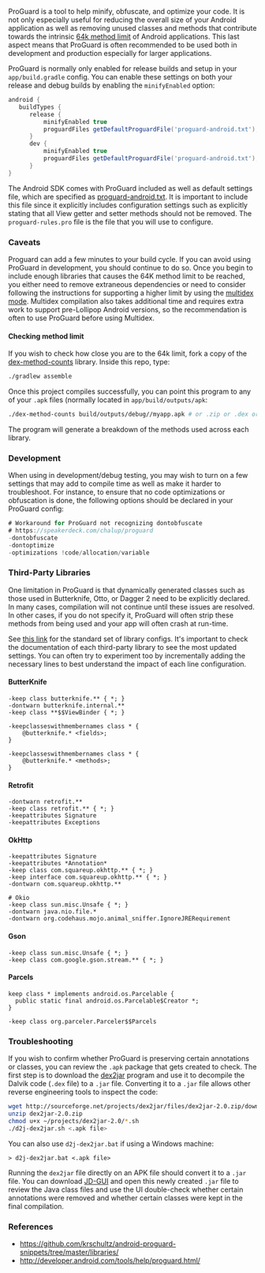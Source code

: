 ProGuard is a tool to help minify, obfuscate, and optimize your code.  It is not only especially useful for reducing the overall size of your Android application as well as removing unused classes and methods that contribute towards the intrinsic [64k method limit](http://developer.android.com/tools/building/multidex.html#avoid) of Android applications.  This last aspect means that ProGuard is often recommended to be used both in development and production especially for larger applications.  

ProGuard is normally only enabled for release builds and setup in your `app/build.gradle` config.  You can enable these settings on both your release and debug builds by enabling the `minifyEnabled` option:

```gradle
android {
   buildTypes {
      release {
          minifyEnabled true
          proguardFiles getDefaultProguardFile('proguard-android.txt'), 'proguard-rules.pro'
      }
      dev {
          minifyEnabled true
          proguardFiles getDefaultProguardFile('proguard-android.txt'), 'proguard-rules.pro'
      }
}
```

The Android SDK comes with ProGuard included as well as default settings file, which are specified as [proguard-android.txt](https://android.googlesource.com/platform/sdk/+/master/files/proguard-android.txt).  It is important to include this file since it explicitly includes configuration settings such as explicitly stating that all View getter and setter methods should not be removed.   The `proguard-rules.pro` file is the file that you will use to configure.

### Caveats

Proguard can add a few minutes to your build cycle.  If you can avoid using ProGuard in development, you should continue to do so.  Once you begin to include enough libraries that causes the 64K method limit to be reached, you either need to remove extraneous dependencies or need to consider following the instructions for supporting a higher limit by using the [multidex mode](http://developer.android.com/tools/building/multidex.html).  Multidex compilation also takes additional time and requires extra work to support pre-Lollipop Android versions, so the recommendation is often to use ProGuard before using Multidex.

#### Checking method limit

If you wish to check how close you are to the 64k limit, fork a copy of the [dex-method-counts](https://github.com/mihaip/dex-method-counts) library.  Inside this repo, type:

```bash
./gradlew assemble
```

Once this project compiles successfully, you can point this program to any of your `.apk` files (normally located in `app/build/outputs/apk`:

```bash
./dex-method-counts build/outputs/debug//myapp.apk # or .zip or .dex or directory
```

The program will generate a breakdown of the methods used across each library.

### Development

When using in development/debug testing, you may wish to turn on a few settings that may add to compile time as well as make it harder to troubleshoot.  For instance, to ensure that no code optimizations or obfuscation is done, the following options should be declared in your ProGuard config:

```java
# Workaround for ProGuard not recognizing dontobfuscate
# https://speakerdeck.com/chalup/proguard
-dontobfuscate
-dontoptimize
-optimizations !code/allocation/variable
```

### Third-Party Libraries

One limitation in ProGuard is that dynamically generated classes such as those used in Butterknife, Otto, or Dagger 2 need to be explicitly declared.  In many cases, compilation will not continue until these issues are resolved.  In other cases, if you do not specify it, ProGuard will often strip these methods from being used and your app will often crash at run-time.   

See [this link](https://github.com/krschultz/android-proguard-snippets/tree/master/libraries) for the standard set of library configs.  It's important to check the documentation of each third-party library to see the most updated settings.  You can often try to experiment too by incrementally adding the necessary lines to best understand the impact of each line configuration.

#### ButterKnife

```
-keep class butterknife.** { *; }
-dontwarn butterknife.internal.**
-keep class **$$ViewBinder { *; }

-keepclasseswithmembernames class * {
    @butterknife.* <fields>;
}

-keepclasseswithmembernames class * {
    @butterknife.* <methods>;
}
```

#### Retrofit

```
-dontwarn retrofit.**
-keep class retrofit.** { *; }
-keepattributes Signature
-keepattributes Exceptions
```

#### OkHttp

```
-keepattributes Signature
-keepattributes *Annotation*
-keep class com.squareup.okhttp.** { *; }
-keep interface com.squareup.okhttp.** { *; }
-dontwarn com.squareup.okhttp.**

# Okio
-keep class sun.misc.Unsafe { *; }
-dontwarn java.nio.file.*
-dontwarn org.codehaus.mojo.animal_sniffer.IgnoreJRERequirement
```

#### Gson

```
-keep class sun.misc.Unsafe { *; }
-keep class com.google.gson.stream.** { *; }
```

#### Parcels

```
keep class * implements android.os.Parcelable {
  public static final android.os.Parcelable$Creator *;
}

-keep class org.parceler.Parceler$$Parcels
```

### Troubleshooting

If you wish to confirm whether ProGuard is preserving certain annotations or classes, you can review the `.apk` package that gets created to check.  The first step is to download the [dex2jar](http://sourceforge.net/projects/dex2jar/files/) program and use it to decompile the Dalvik code (`.dex` file) to a `.jar` file.  Converting it to a `.jar` file allows other reverse engineering tools to inspect the code:

```bash
wget http://sourceforge.net/projects/dex2jar/files/dex2jar-2.0.zip/download -O dex2jar-2.0.zip
unzip dex2jar-2.0.zip
chmod u+x ~/projects/dex2jar-2.0/*.sh
./d2j-dex2jar.sh <.apk file>
```

You can also use `d2j-dex2jar.bat` if using a Windows machine:

```dos
> d2j-dex2jar.bat <.apk file>
```

Running the `dex2jar` file directly on an APK file should convert it to a `.jar` file. You can download [JD-GUI](http://jd.benow.ca/) and open this newly created `.jar` file to review the Java class files and use the UI double-check whether certain annotations were removed and whether certain classes were kept in the final compilation.


### References

* <https://github.com/krschultz/android-proguard-snippets/tree/master/libraries/>
* <http://developer.android.com/tools/help/proguard.html/>